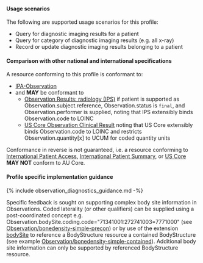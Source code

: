 #### Usage scenarios

The following are supported usage scenarios for this profile:

- Query for diagnostic imaging results for a patient
- Query for category of diagnostic imaging results (e.g. all x-ray)
- Record or update diagnostic imaging results belonging to a patient


#### Comparison with other national and international specifications

A resource conforming to this profile is conformant to:
- [IPA-Observation](https://build.fhir.org/ig/HL7/fhir-ipa/StructureDefinition-ipa-observation.html)
- and **MAY** be conformant to
    - [Observation Results: radiology (IPS)](http://hl7.org/fhir/uv/ips/StructureDefinition/Observation-results-radiology-uv-ips) if patient is supported as Observation.subject.reference, Observation.status is `final`, and Observation.performer is supplied, noting that IPS extensibly binds Observation.code to LOINC
    - [US Core Observation Clinical Result](http://hl7.org/fhir/us/core/StructureDefinition/us-core-observation-clinical-result) noting that US Core extensibly binds Observation.code to LOINC and restricts Observation.quantity[x] to UCUM for coded quantity units

Conformance in reverse is not guaranteed, i.e. a resource conforming to [International Patient Access](https://build.fhir.org/ig/HL7/fhir-ipa), [International Patient Summary](http://build.fhir.org/ig/HL7/fhir-ips), or [US Core](http://hl7.org/fhir/us/core) **MAY NOT** conform to AU Core.


#### Profile specific implementation guidance
{% include observation_diagnostics_guidance.md -%}

<p class="stu-note">Specific feedback is sought on supporting complex body site information in Observations. Coded laterality (or other qualifiers) can be supplied using a post-coordinated concept e.g. Observation.bodySite.coding.code="71341001:272741003=7771000" (see <a href="Observation-bonedensity-simple-precon.html">Observation/bonedensity-simple-precon</a>) or by use of the extension <a href="http://hl7.org/fhir/R4/extension-bodysite.html">bodySite</a> to reference a BodyStructure resource a contained BodyStructure (see example <a href="Observation-bonedensity-simple-contained.html">Observation/bonedensity-simple-contained</a>). Additional body site information can only be supported by referenced BodyStructure resource.</p>


